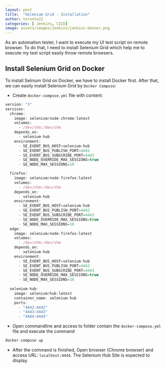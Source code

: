 ```yaml
---
layout: post
title:  "Selenium Grid - Installation"
author: toronto22
categories: [ Jenkins, CICD]
image: assets/images/jenkins/jenkins-banner.png
---
```


As an automation tester, I want to execute my UI test script on remote browser. To do that, I need to install Selenium Grid which help me to execute my test script easily throw remote browsers.
## Install Selenium Grid on Docker
To install Selnium Grid on Docker, we have to install Docker first. After that, we can easily install Selenium Grid by `Docker Compose`:

- Create `docker-compose.yml` file with content:
```js
version: "3"
services:
  chrome:
    image: selenium/node-chrome:latest
    volumes:
      - /dev/shm:/dev/shm
    depends_on:
      - selenium-hub
    environment:
      - SE_EVENT_BUS_HOST=selenium-hub
      - SE_EVENT_BUS_PUBLISH_PORT=4442
      - SE_EVENT_BUS_SUBSCRIBE_PORT=4443
      - SE_NODE_OVERRIDE_MAX_SESSIONS=true
      - SE_NODE_MAX_SESSIONS=10

  firefox:
    image: selenium/node-firefox:latest
    volumes:
      - /dev/shm:/dev/shm
    depends_on:
      - selenium-hub
    environment:
      - SE_EVENT_BUS_HOST=selenium-hub
      - SE_EVENT_BUS_PUBLISH_PORT=4442
      - SE_EVENT_BUS_SUBSCRIBE_PORT=4443
      - SE_NODE_OVERRIDE_MAX_SESSIONS=true
      - SE_NODE_MAX_SESSIONS=10     
  edge:
    image: selenium/node-firefox:latest
    volumes:
      - /dev/shm:/dev/shm
    depends_on:
      - selenium-hub
    environment:
      - SE_EVENT_BUS_HOST=selenium-hub
      - SE_EVENT_BUS_PUBLISH_PORT=4442
      - SE_EVENT_BUS_SUBSCRIBE_PORT=4443
      - SE_NODE_OVERRIDE_MAX_SESSIONS=true
      - SE_NODE_MAX_SESSIONS=10   
 
  selenium-hub:
    image: selenium/hub:latest
    container_name: selenium-hub
    ports:
      - "4442:4442"
      - "4443:4443"
      - "4444:4444"
```
- Open commandline and access to folder contain the `docker-compose.yml` file and execute the command 

```js
docker-compose up
```

- After the command is finished, Open browser (Chrome browser) and access URL: `localhost:4444`. The Selenium Hub Site is expected to display.



